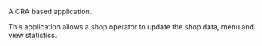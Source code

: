 A CRA based application.

This application allows a shop operator to update the shop data, menu and view statistics.
